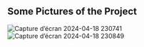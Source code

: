 ## Some Pictures of the Project
![Capture d’écran 2024-04-18 230741](https://github.com/raedzayoud/XO-Game/assets/124729087/5efde1a7-0d33-4560-a6d3-e01ce17e3e6c)
![Capture d’écran 2024-04-18 230849](https://github.com/raedzayoud/XO-Game/assets/124729087/24f48786-d968-49fb-84a6-59e983bb8f13)

